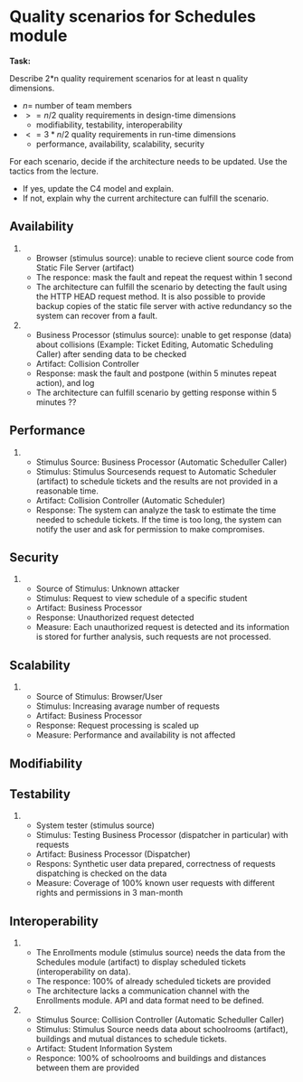 # Quality scenarios for Schedules module

**Task:**

Describe 2*n quality requirement scenarios for at least n quality dimensions.

- $n =$ number of team members
- $>= n/2$ quality requirements in design-time dimensions
  - modifiability, testability, interoperability
- $<= 3*n/2$ quality requirements in run-time dimensions
  - performance, availability, scalability, security

For each scenario, decide if the architecture needs to be updated. Use the tactics from the lecture.

- If yes, update the C4 model and explain.
- If not, explain why the current architecture can fulfill the scenario.

## Availability

1. - Browser (stimulus source): unable to recieve client source code from Static File Server (artifact)
   - The responce: mask the fault and repeat the request within 1 second
   - The architecture can fulfill the scenario by detecting the fault using the HTTP HEAD request method. It is also possible to provide backup copies of the static file server with active redundancy so the system can recover from a fault.

2. - Business Processor (stimulus source): unable to get response (data) about collisions (Example: Ticket Editing, Automatic Scheduling Caller) after sending data to be checked
   - Artifact: Collision Controller
   - Response: mask the fault and postpone (within 5 minutes repeat action), and log
   - The architecture can fulfill scenario by getting response within 5 minutes ??

## Performance

1. - Stimulus Source: Business Processor (Automatic Scheduller Caller)
   - Stimulus: Stimulus Sourcesends request to Automatic Scheduler (artifact) to schedule tickets and the results are not provided in a reasonable time.
   - Artifact: Collision Controller (Automatic Scheduler)
   - Response: The system can analyze the task to estimate the time needed to schedule tickets. If the time is too long, the system can notify the user and ask for permission to make compromises.

## Security

1. - Source of Stimulus: Unknown attacker
   - Stimulus: Request to view schedule of a specific student
   - Artifact: Business Processor
   - Response: Unauthorized request detected
   - Measure: Each unauthorized request is detected and its information is stored for further analysis, such requests are not processed.

## Scalability

1. - Source of Stimulus: Browser/User
   - Stimulus: Increasing avarage number of requests
   - Artifact: Business Processor
   - Response: Request processing is scaled up
   - Measure: Performance and availability is not affected

## Modifiability

## Testability

1. - System tester (stimulus source)
   - Stimulus: Testing Business Processor (dispatcher in particular) with requests
   - Artifact: Business Processor (Dispatcher)
   - Respons: Synthetic user data prepared, correctness of requests dispatching is checked on the data
   - Measure: Coverage of 100% known user requests with different rights and permissions in 3 man-month
  
## Interoperability

1. - The Enrollments module (stimulus source) needs the data from the Schedules module (artifact) to display scheduled tickets (interoperability on data).
   - The responce: 100% of already scheduled tickets are provided
   - The architecture lacks a communication channel with the Enrollments module. API and data format need to be defined.

2. - Stimulus Source: Collision Controller (Automatic Scheduller Caller)
   - Stimulus: Stimulus Source needs data about schoolrooms (artifact), buildings and mutual distances to schedule tickets.
   - Artifact: Student Information System
   - Responce: 100% of schoolrooms and buildings and distances between them are provided
